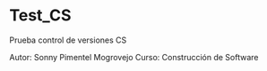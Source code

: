 # Test_CS
Prueba control de versiones CS

Autor: Sonny Pimentel Mogrovejo
Curso: Construcción de Software